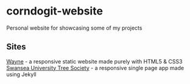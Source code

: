# corndogit-website
Personal website for showcasing some of my projects

## Sites  
[Wayne](https://corndogit.github.io/corndogit-website/wayne/) - a responsive static website made purely with HTML5 & CSS3
[Swansea University Tree Society](https://swanseacompsci.github.io/tree-society-website/) - a responsive single page app made using Jekyll
